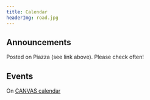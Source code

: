 ```yaml
---
title: Calendar
headerImg: road.jpg
---
```


## Announcements

Posted on Piazza (see link above). Please check often!

## Events

On [CANVAS calendar](https://canvas.ucsd.edu/courses/29526)